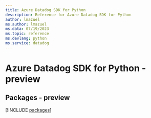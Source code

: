 ```yaml
---
title: Azure Datadog SDK for Python
description: Reference for Azure Datadog SDK for Python
author: lmazuel
ms.author: lmazuel
ms.data: 07/19/2023
ms.topic: reference
ms.devlang: python
ms.service: datadog
---
```

# Azure Datadog SDK for Python - preview
## Packages - preview
[!INCLUDE [packages](datadog-index.md)]